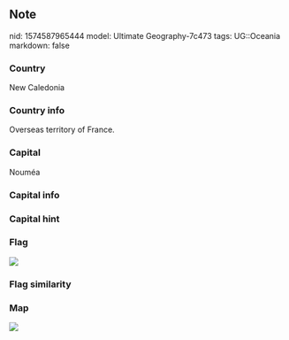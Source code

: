 ## Note
nid: 1574587965444
model: Ultimate Geography-7c473
tags: UG::Oceania
markdown: false

### Country
New Caledonia

### Country info
Overseas territory of France.

### Capital
Nouméa

### Capital info


### Capital hint


### Flag
<img src="ug-flag-new_caledonia.svg">

### Flag similarity


### Map
<img src="ug-map-new_caledonia.png">
